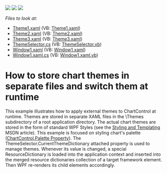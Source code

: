 <!-- default badges list -->
![](https://img.shields.io/endpoint?url=https://codecentral.devexpress.com/api/v1/VersionRange/128570223/21.1.5%2B)
[![](https://img.shields.io/badge/Open_in_DevExpress_Support_Center-FF7200?style=flat-square&logo=DevExpress&logoColor=white)](https://supportcenter.devexpress.com/ticket/details/E2675)
[![](https://img.shields.io/badge/📖_How_to_use_DevExpress_Examples-e9f6fc?style=flat-square)](https://docs.devexpress.com/GeneralInformation/403183)
<!-- default badges end -->
<!-- default file list -->
*Files to look at*:

* [Theme1.xaml](./CS/Themes/Theme1.xaml) (VB: [Theme1.xaml](./VB/Themes/Theme1.xaml))
* [Theme2.xaml](./CS/Themes/Theme2.xaml) (VB: [Theme2.xaml](./VB/Themes/Theme2.xaml))
* [Theme3.xaml](./CS/Themes/Theme3.xaml) (VB: [Theme3.xaml](./VB/Themes/Theme3.xaml))
* [ThemeSelector.cs](./CS/ThemeSelector.cs) (VB: [ThemeSelector.vb](./VB/ThemeSelector.vb))
* [Window1.xaml](./CS/Window1.xaml) (VB: [Window1.xaml](./VB/Window1.xaml))
* [Window1.xaml.cs](./CS/Window1.xaml.cs) (VB: [Window1.xaml.vb](./VB/Window1.xaml.vb))
<!-- default file list end -->
# How to store chart themes in separate files and switch them at runtime


<p>This example illustrates how to apply external themes to ChartControl at runtime. Themes are stored in separate XAML files in the \Themes subdirectory of a root application directory. The actual chart themes are stored in the form of standard WPF Styles (see the <a href="http://msdn.microsoft.com/en-us/library/ms745683.aspx"><u>Styling and Templating</u></a> MSDN article). This example is focused on styling chart's palette (<a href="http://documentation.devexpress.com/#WPF/DevExpressXpfChartsChartControl_Palettetopic"><u>ChartControl.Palette Property</u></a>). The ThemeSelector.CurrentThemeDictionary attached property is used to manage themes. Whenever its value is changed, a special ResourceDictionary is loaded into the application context and inserted into the merged resource dictionaries collection of a target framework element. Then WPF re-renders its child elements accordingly.</p>

<br/>


